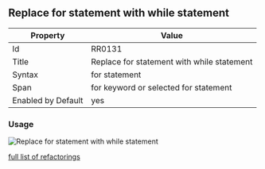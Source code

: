 ## Replace for statement with while statement

Property | Value
--- | ---
Id|RR0131
Title|Replace for statement with while statement
Syntax|for statement
Span|for keyword or selected for statement
Enabled by Default|yes

### Usage

![Replace for statement with while statement](../../images/refactorings/ReplaceForWithWhile.png)

[full list of refactorings](Refactorings.md)